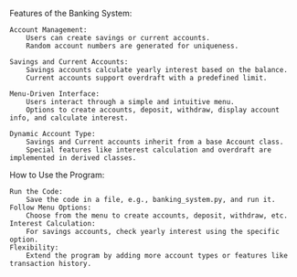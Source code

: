 Features of the Banking System:

    Account Management:
        Users can create savings or current accounts.
        Random account numbers are generated for uniqueness.

    Savings and Current Accounts:
        Savings accounts calculate yearly interest based on the balance.
        Current accounts support overdraft with a predefined limit.

    Menu-Driven Interface:
        Users interact through a simple and intuitive menu.
        Options to create accounts, deposit, withdraw, display account info, and calculate interest.

    Dynamic Account Type:
        Savings and Current accounts inherit from a base Account class.
        Special features like interest calculation and overdraft are implemented in derived classes.

How to Use the Program:

    Run the Code:
        Save the code in a file, e.g., banking_system.py, and run it.
    Follow Menu Options:
        Choose from the menu to create accounts, deposit, withdraw, etc.
    Interest Calculation:
        For savings accounts, check yearly interest using the specific option.
    Flexibility:
        Extend the program by adding more account types or features like transaction history.
